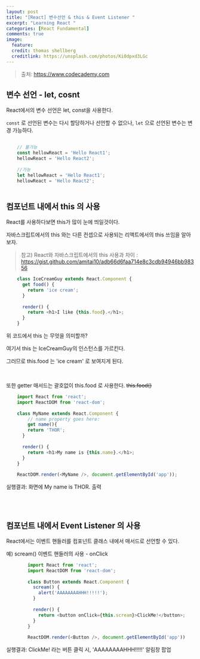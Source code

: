 ```yaml
---
layout: post
title: "[React] 변수선언 & this & Event Listener "
excerpt: "Learning React "
categories: [React Fundamental]
comments: true
image:
  feature:
  credit: thomas shellberg
  creditlink: https://unsplash.com/photos/Ki0dpxd3LGc
---
```


>출처: https://www.codecademy.com

## 변수 선언 - let, cosnt

React에서의 변수 선언은 let, const을 사용한다.

`const` 로 선언된 변수는 다시 할당하거나 선언할 수 없으나, `let` 으로 선언된 변수는 변경 가능하다.

```javascript
    
    // 불가능
    const hellowReact = 'Hello React1';
    hellowReact = 'Hello React2';
    
    //가능 
    let hellowReact = 'Hello React1';
    hellowReact = 'Hello React2';
    
```


## 컴포넌트 내에서 this 의 사용

React를 사용하다보면 this가 많이 눈에 띄일것이다. 

자바스크립트에서의 this 와는 다른 컨셉으로 사용되는 리액트에서의 this 쓰임을 알아보자.

>참고) React와 자바스크립트에서의 this 사용과 차이 : https://gist.github.com/amitai10/adb66d6faa714e8c3cdb94946bb98356

```javascript
    class IceCreamGuy extends React.Component {
      get food() {
        return 'ice cream';
      }
    
      render() {
        return <h1>I like {this.food}.</h1>;
      }
    }
```

위 코드에서 this 는 무엇을 의미할까?

여기서 this 는 IceCreamGuy의 인스턴스를 가르킨다. 

그러므로 this.food 는 'ice cream' 로 보여지게 된다. 

<br />

또한 getter 매서드는 괄호없이 this.food 로 사용한다. ~~this.food()~~  

```javascript
    import React from 'react';
    import ReactDOM from 'react-dom';
    
    class MyName extends React.Component {
    	// name property goes here:
    	get name(){
        return 'THOR';
      }
    
      render() {
        return <h1>My name is {this.name}.</h1>;
      }
    }
    
    ReactDOM.render(<MyName />, document.getElementById('app'));
```

실행결과: 화면에 My name is THOR. 출력


<br /><br />

## 컴포넌트 내에서 Event Listener 의 사용 

React에서는 이벤트 핸들러를 컴포넌트 클래스 내에서 매서드로 선언할 수 있다. 

 예) scream() 이벤트 핸들러의 사용 - onClick 

```javascript
        import React from 'react';
        import ReactDOM from 'react-dom';
        
        class Button extends React.Component {
          scream() {
            alert('AAAAAAAAHHH!!!!!');
          }
        
          render() {
            return <button onClick={this.scream}>ClickMe!</button>;
          }
        }
        
        ReactDOM.render(<Button />, document.getElementById('app'))
```
    
실행결과: ClickMe! 라는 버튼 클릭 시, 'AAAAAAAAHHH!!!!!' 알림창 팝업 

